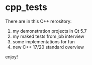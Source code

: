# cpp_tests
There are in this C++ rerository:
1) my demonstration projects in Qt 5.7
2) my maked tests from job interview
3) some implementations for fun
4) new C++ 17/20 standard overview

enjoy!
